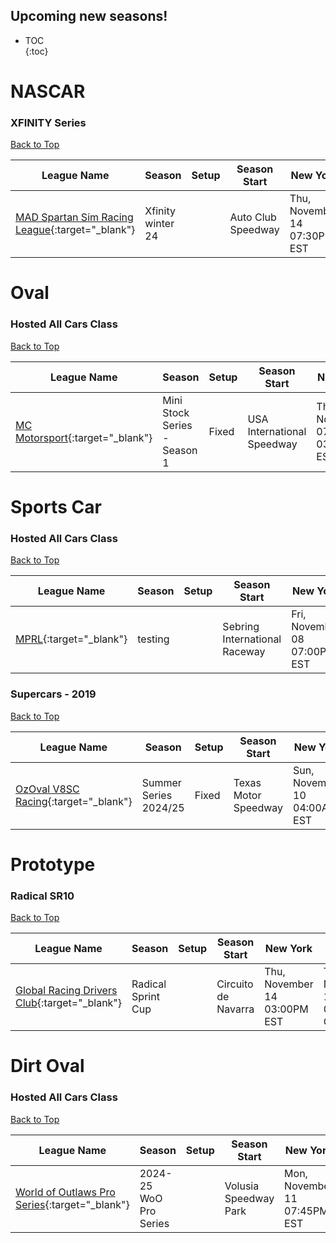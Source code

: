 ## Upcoming new seasons!

* TOC  
{:toc}

# NASCAR

### XFINITY Series

[Back to Top](#)  

| League Name | Season | Setup | Season Start | New York | London | Sydney |
|--------------------------------------------------------------------------------------------------------------------------|-----------------|-----|------------------|----------------------------|----------------------------|-----------------------------|
|[MAD Spartan Sim Racing League](https://members.iracing.com/membersite/member/LeagueView.do?league=6573){:target="_blank"} |Xfinity winter 24 | |Auto Club Speedway |Thu, November 14 07:30PM EST |Fri, November 15 12:30AM GMT |Fri, November 15 11:30AM AEDT |

# Oval

### Hosted All Cars Class

[Back to Top](#)  

| League Name | Season | Setup | Season Start | New York | London | Sydney |
|-----------------------------------------------------------------------------------------------------------|-----------------------------|-----|--------------------------|----------------------------|----------------------------|-----------------------------|
|[MC Motorsport](https://members.iracing.com/membersite/member/LeagueView.do?league=11035){:target="_blank"} |Mini Stock Series \- Season 1 |Fixed |USA International Speedway |Thu, November 07 03:00AM EST |Thu, November 07 08:00AM GMT |Thu, November 07 07:00PM AEDT |

# Sports Car

### Hosted All Cars Class

[Back to Top](#)  

| League Name | Season | Setup | Season Start | New York | London | Sydney |
|-------------------------------------------------------------------------------------------------|-------|-----|-----------------------------|----------------------------|----------------------------|-----------------------------|
|[MPRL](https://members.iracing.com/membersite/member/LeagueView.do?league=7919){:target="_blank"} |testing | |Sebring International Raceway |Fri, November 08 07:00PM EST |Sat, November 09 12:00AM GMT |Sat, November 09 11:00AM AEDT |

### Supercars - 2019

[Back to Top](#)  

| League Name | Season | Setup | Season Start | New York | London | Sydney |
|----------------------------------------------------------------------------------------------------------------|---------------------|-----|--------------------|----------------------------|----------------------------|-----------------------------|
|[OzOval V8SC Racing](https://members.iracing.com/membersite/member/LeagueView.do?league=10491){:target="_blank"} |Summer Series 2024/25 |Fixed |Texas Motor Speedway |Sun, November 10 04:00AM EST |Sun, November 10 09:00AM GMT |Sun, November 10 08:00PM AEDT |

# Prototype

### Radical SR10

[Back to Top](#)  

| League Name | Season | Setup | Season Start | New York | London | Sydney |
|------------------------------------------------------------------------------------------------------------------------|------------------|-----|-------------------|----------------------------|----------------------------|-----------------------------|
|[Global Racing Drivers Club](https://members.iracing.com/membersite/member/LeagueView.do?league=11634){:target="_blank"} |Radical Sprint Cup | |Circuito de Navarra |Thu, November 14 03:00PM EST |Thu, November 14 08:00PM GMT |Fri, November 15 07:00AM AEDT |

# Dirt Oval

### Hosted All Cars Class

[Back to Top](#)  

| League Name | Season | Setup | Season Start | New York | London | Sydney |
|-------------------------------------------------------------------------------------------------------------------------|-----------------------|-----|---------------------|----------------------------|----------------------------|-----------------------------|
|[World of Outlaws Pro Series](https://members.iracing.com/membersite/member/LeagueView.do?league=11658){:target="_blank"} |2024\-25 WoO Pro Series | |Volusia Speedway Park |Mon, November 11 07:45PM EST |Tue, November 12 12:45AM GMT |Tue, November 12 11:45AM AEDT |

